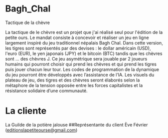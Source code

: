 # Bagh_Chal
Tactique de la chèvre

La tactique de le chèvre est un projet que j'ai réalisé seul pour l'édition de la petite ours. 
Le mandat consiste à concevoir et réaliser un jeu en ligne largement inspiré du jeu traditionnel népalais Bagh Chal.
Dans cette version, les tigres sont représentés par des devises : le dollar américain (USD), l'euro (EUR), le yen
japonais (JPY) et le bitcoin (BTC) tandis que les chèvres sont … des chèvres J.
Ce jeu asymétrique sera jouable par 2 joueurs humains qui pourront choisir qui prend les chèvres et qui prend les
tigres puis jouer chacun leur tour.
Les codes de programmation de la dynamique du jeu pourront être développés avec l’assistance de l’IA.
Les visuels du plateau de jeu, des tigres et des chèvres seront élaborés selon la métaphore de la tension opposée
entre les forces capitalistes et la résistance solidaire d’une communauté.

# La cliente 
La Guilde de la potière jalouse
##Représentante du client
Ève Février (editionslapetiteourse@gmail.com)

